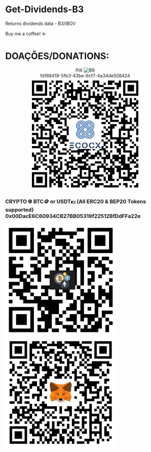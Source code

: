
# Get-Dividends-B3
Returns dividends data - B3/IBOV

Buy me a coffee! ☕
# DOAÇÕES/DONATIONS:
<p align="center">
  PIX <img src="https://cdn-icons-png.flaticon.com/512/197/197386.png" width="20" title="BR">
  <br>fd168419-5fb3-43be-9cf7-4a34de508424
  <img src="./images/Pix.png" width="350" style="text-align: center" title="PIX">
</p>

<p align="left">
  <h3>CRYPTO 🌐 BTC🪙 or USDT💵 (All ERC20 & BEP20 Tokens supported) <br>0x00DacE6C60934CB27BB05319f22512BfDdFFa22e</h3>
</p>
<p float="left">
  <img src="./images/Address.png" width="350" title="Address">
  <img src="./images/MetaMask.png" width="350" title="MetaMask">
</p>



